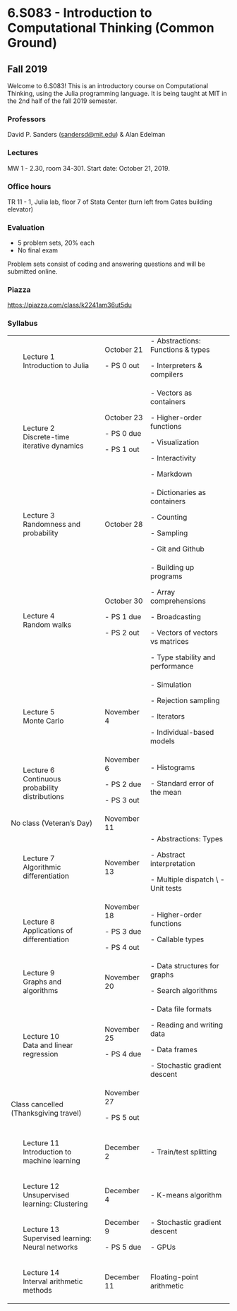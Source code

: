# 6.S083 - Introduction to Computational Thinking (Common Ground)

## Fall 2019

Welcome to 6.S083! This is an introductory course on Computational Thinking, using the Julia programming language.
It is being taught at MIT in the 2nd half of the fall 2019 semester.

### Professors
David P. Sanders ([sandersd@mit.edu](mailto:sandersd@mit.edu)) & Alan Edelman

### Lectures
MW 1 - 2.30, room 34-301.
Start date: October 21, 2019.

### Office hours
TR 11 - 1, Julia lab, floor 7 of Stata Center (turn left from Gates building elevator)

### Evaluation

*   5 problem sets, 20% each
*   No final exam

Problem sets consist of coding and answering questions and will be submitted online.

### Piazza

https://piazza.com/class/k2241am36ut5du


### Syllabus


<table>
  <tr>
   <td>
<ol>

Lecture 1<br>
Introduction to Julia

</ol>
   </td>
   <td>October 21
<p>
- PS 0 out
   </td>
   <td>- Abstractions: Functions & types
<p>
- Interpreters & compilers
   </td>
  </tr>
  <tr>
   <td>
<ol>

Lecture 2
<br>
Discrete-time iterative dynamics


</ol>
   </td>
   <td>October 23
<p>
- PS 0 due
<p>
- PS 1 out
   </td>
   <td>- Vectors as containers
<p>
- Higher-order functions
<p>
- Visualization
<p>
- Interactivity
<p>
- Markdown
   </td>
  </tr>
  <tr>
   <td>
<ol>

Lecture 3
<br>
Randomness and probability

</ol>
   </td>
   <td>October 28
   </td>
   <td>- Dictionaries as containers
<p>
- Counting
<p>
- Sampling
<p>
- Git and Github
   </td>
  </tr>
  <tr>
   <td>
<ol>

Lecture 4
<br>
Random walks

</ol>
   </td>
   <td>October 30
<p>
- PS 1 due
<p>
- PS 2 out
   </td>
   <td>- Building up programs
<p>
- Array comprehensions
<p>
- Broadcasting
<p>
- Vectors of vectors vs matrices
<p>
- Type stability and performance
   </td>
  </tr>
  <tr>
   <td>
<ol>

Lecture 5 <br>
Monte Carlo

</ol>
   </td>
   <td>November 4
   </td>
   <td>- Simulation
<p>
- Rejection sampling
<p>
- Iterators
<p>
- Individual-based models
   </td>
  </tr>
  <tr>
   <td>
<ol>

Lecture 6 <br>
Continuous probability distributions

</ol>
   </td>
   <td>November 6
<p>
- PS 2 due
<p>
- PS 3 out
   </td>
   <td>- Histograms
<p>
- Standard error of the mean
   </td>
  </tr>
  <tr>
   <td>
    No class (Veteran’s Day)
   </td>
   <td>November 11
   </td>
   <td>
   </td>
  </tr>
  <tr>
   <td>
<ol>


Lecture 7 <br>
Algorithmic differentiation

</ol>
   </td>
   <td>November 13
   </td>
   <td>- Abstractions: Types
<p>
- Abstract interpretation
<p>
- Multiple dispatch  \
- Unit tests
   </td>
  </tr>
  <tr>
   <td>
<ol>

Lecture 8 <br>
Applications of differentiation

</li>
</ol>
   </td>
   <td>November 18
<p>
- PS 3 due
<p>
- PS 4 out
   </td>
   <td>- Higher-order functions
<p>
- Callable types
   </td>
  </tr>
  <tr>
   <td>
<ol>

Lecture 9 <br>
Graphs and algorithms

</ol>
   </td>
   <td>November 20
   </td>
   <td>- Data structures for graphs
<p>
- Search algorithms
   </td>
  </tr>
  <tr>
   <td>
<ol>

Lecture 10 <br>
Data and linear regression

</ol>
   </td>
   <td>November 25
<p>
- PS 4 due
   </td>
   <td>- Data file formats
<p>
- Reading and writing data
<p>
- Data frames
<p>
- Stochastic gradient descent
   </td>
  </tr>
  <tr>
   <td>
    Class cancelled (Thanksgiving travel) 

   </td>
   <td>November 27
<p>
- PS 5 out
   </td>
   <td>
   </td>
  </tr>
  <tr>
   <td>
<ol>

Lecture 11 <br>
Introduction to machine learning

</ol>
   </td>
   <td>December 2
   </td>
   <td>- Train/test splitting
   </td>
  </tr>
  <tr>
   <td>
<ol>

Lecture 12 <br>
Unsupervised learning: Clustering

</ol>
   </td>
   <td>December 4
   </td>
   <td>- K-means algorithm
   </td>
  </tr>
  <tr>
   <td>
<ol>

Lecture 13 <br>
Supervised learning: Neural networks
</li>
</ol>
   </td>
   <td>December 9
<p>
- PS 5 due
   </td>
   <td>- Stochastic gradient descent
<p>
- GPUs
   </td>
  </tr>
  <tr>
   <td>
<ol>

Lecture 14 <br>
Interval arithmetic methods
</ol>
   </td>
   <td>December 11
   </td>
   <td>Floating-point arithmetic
